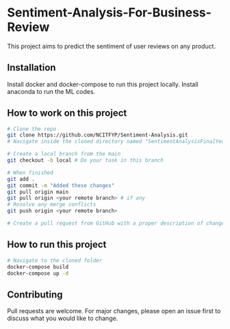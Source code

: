 # Sentiment-Analysis-For-Business-Review
This project aims to predict the sentiment of user reviews on any product.


## Installation

Install docker and docker-compose to run this project locally.
Install anaconda to run the ML codes.

## How to work on this project

```bash
# Clone the repo
git clone https://github.com/NCITFYP/Sentiment-Analysis.git
# Navigate inside the cloned directory named "SentimentAnalysisFinalYearProject"

# Create a local branch from the main 
git checkout -b local # Do your task in this branch

# When finished
git add .
git commit -m "Added these changes"
git pull origin main
git pull origin <your remote branch> # if any
# Rosolve any merge conflicts
git push origin <your remote branch>

# Create a pull request from GitHub with a proper description of changes.
```

## How to run this project
```bash
# Navigate to the cloned folder
docker-compose build
docker-compose up -d
```
## Contributing
Pull requests are welcome. For major changes, please open an issue first to discuss what you would like to change.
